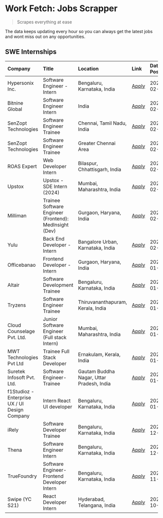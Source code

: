# Work Fetch: Jobs Scrapper
> Scrapes everything at ease

The data keeps updating every hour so you can always get the latest jobs and wont miss out on any opportunities.

## SWE Internships
<!--START_SECTION:workfetch-->
| Company                                       | Title                                                  | Location                                  | Link                                                                                                                                                                                                                                                                      | Date Posted   |
|:----------------------------------------------|:-------------------------------------------------------|:------------------------------------------|:--------------------------------------------------------------------------------------------------------------------------------------------------------------------------------------------------------------------------------------------------------------------------|:--------------|
| Hypersonix Inc.                               | Software Engineer - Intern                             | Bengaluru, Karnataka, India               | [Apply](https://in.linkedin.com/jobs/view/software-engineer-intern-at-hypersonix-inc-3833055982?refId=1VUjcD1zk6dMvxKrR%2BqxCA%3D%3D&trackingId=y%2BVpjbn6Jd6UZLRvgL705g%3D%3D&position=6&pageNum=0&trk=public_jobs_jserp-result_search-card)                             | 2024-02-18    |
| Bitnine Global                                | Software Engineer Intern                               | India                                     | [Apply](https://in.linkedin.com/jobs/view/software-engineer-intern-at-bitnine-global-3828521409?refId=1VUjcD1zk6dMvxKrR%2BqxCA%3D%3D&trackingId=aKSn7u%2FUFi8oADwgt%2B1XYA%3D%3D&position=4&pageNum=0&trk=public_jobs_jserp-result_search-card)                           | 2024-02-16    |
| SenZopt Technologies                          | Software Engineer Trainee                              | Chennai, Tamil Nadu, India                | [Apply](https://in.linkedin.com/jobs/view/software-engineer-trainee-at-senzopt-technologies-3827686880?refId=1VUjcD1zk6dMvxKrR%2BqxCA%3D%3D&trackingId=9UVEg9%2BuSIERyGvToSeIuQ%3D%3D&position=9&pageNum=0&trk=public_jobs_jserp-result_search-card)                      | 2024-02-12    |
| SenZopt Technologies                          | Software Engineer Trainee                              | Greater Chennai Area                      | [Apply](https://in.linkedin.com/jobs/view/software-engineer-trainee-at-senzopt-technologies-3827688781?refId=1VUjcD1zk6dMvxKrR%2BqxCA%3D%3D&trackingId=C5tesqUbamIlXJVcERNbzQ%3D%3D&position=11&pageNum=0&trk=public_jobs_jserp-result_search-card)                       | 2024-02-12    |
| ROAS Expert                                   | Web Developer Intern                                   | Bilaspur, Chhattisgarh, India             | [Apply](https://in.linkedin.com/jobs/view/web-developer-intern-at-roas-expert-3828189292?refId=1VUjcD1zk6dMvxKrR%2BqxCA%3D%3D&trackingId=hRabwDuTJfsLfbK4oKmUWA%3D%3D&position=13&pageNum=0&trk=public_jobs_jserp-result_search-card)                                     | 2024-02-12    |
| Upstox                                        | Upstox - SDE Intern (2024)                             | Mumbai, Maharashtra, India                | [Apply](https://in.linkedin.com/jobs/view/upstox-sde-intern-2024-at-upstox-3826556183?refId=1VUjcD1zk6dMvxKrR%2BqxCA%3D%3D&trackingId=1YSW7iwCXS%2FJ%2B2qPi9CrWw%3D%3D&position=23&pageNum=0&trk=public_jobs_jserp-result_search-card)                                    | 2024-02-10    |
| Milliman                                      | Trainee Software Engineer (Frontend): MedInsight (Dev) | Gurgaon, Haryana, India                   | [Apply](https://in.linkedin.com/jobs/view/trainee-software-engineer-frontend-medinsight-dev-at-milliman-3792874280?refId=1VUjcD1zk6dMvxKrR%2BqxCA%3D%3D&trackingId=pYDAd49w3oB1NyVtemaRWQ%3D%3D&position=7&pageNum=0&trk=public_jobs_jserp-result_search-card)            | 2024-02-09    |
| Yulu                                          | Back End Developer - Intern                            | Bangalore Urban, Karnataka, India         | [Apply](https://in.linkedin.com/jobs/view/back-end-developer-intern-at-yulu-3821682220?refId=1VUjcD1zk6dMvxKrR%2BqxCA%3D%3D&trackingId=P95YMjYszMCtOhxpheKxyA%3D%3D&position=16&pageNum=0&trk=public_jobs_jserp-result_search-card)                                       | 2024-02-04    |
| Officebanao                                   | Frontend Developer - Intern                            | Gurgaon, Haryana, India                   | [Apply](https://in.linkedin.com/jobs/view/frontend-developer-intern-at-officebanao-3822614063?refId=1VUjcD1zk6dMvxKrR%2BqxCA%3D%3D&trackingId=E4ENhUinRmYPkmiXtUlBZg%3D%3D&position=10&pageNum=0&trk=public_jobs_jserp-result_search-card)                                | 2024-01-31    |
| Altair                                        | Software Development Trainee                           | Bengaluru, Karnataka, India               | [Apply](https://in.linkedin.com/jobs/view/software-development-trainee-at-altair-3817606202?refId=1VUjcD1zk6dMvxKrR%2BqxCA%3D%3D&trackingId=rojgzeNcG0dxKZW1eH2ygA%3D%3D&position=20&pageNum=0&trk=public_jobs_jserp-result_search-card)                                  | 2024-01-31    |
| Tryzens                                       | Software Engineer Trainee                              | Thiruvananthapuram, Kerala, India         | [Apply](https://in.linkedin.com/jobs/view/software-engineer-trainee-at-tryzens-3809363491?refId=1VUjcD1zk6dMvxKrR%2BqxCA%3D%3D&trackingId=2js8Lu8p7KgwZheOLjF1DQ%3D%3D&position=18&pageNum=0&trk=public_jobs_jserp-result_search-card)                                    | 2024-01-18    |
| Cloud Counselage Pvt. Ltd.                    | Junior Software Engineer (Full stack Intern)           | Mumbai, Maharashtra, India                | [Apply](https://in.linkedin.com/jobs/view/junior-software-engineer-full-stack-intern-at-cloud-counselage-pvt-ltd-3803132814?refId=1VUjcD1zk6dMvxKrR%2BqxCA%3D%3D&trackingId=03tjlagjA2qLTx8ky1WdDg%3D%3D&position=25&pageNum=0&trk=public_jobs_jserp-result_search-card)  | 2024-01-11    |
| MWT Technologies Pvt Ltd                      | Trainee Full Stack Developer                           | Ernakulam, Kerala, India                  | [Apply](https://in.linkedin.com/jobs/view/trainee-full-stack-developer-at-mwt-technologies-pvt-ltd-3800921715?refId=1VUjcD1zk6dMvxKrR%2BqxCA%3D%3D&trackingId=v6VK%2Ffrxz9nO1FFKtsFHTQ%3D%3D&position=5&pageNum=0&trk=public_jobs_jserp-result_search-card)               | 2024-01-09    |
| Suretek Infosoft Pvt. Ltd.                    | Software Engineer-Trainee                              | Gautam Buddha Nagar, Uttar Pradesh, India | [Apply](https://in.linkedin.com/jobs/view/software-engineer-trainee-at-suretek-infosoft-pvt-ltd-3800934643?refId=1VUjcD1zk6dMvxKrR%2BqxCA%3D%3D&trackingId=juuav8V8MhE%2BiHFxUSx3fg%3D%3D&position=22&pageNum=0&trk=public_jobs_jserp-result_search-card)                 | 2024-01-09    |
| f1Studioz - Enterprise UX / UI Design Company | Intern React UI developer                              | Bengaluru, Karnataka, India               | [Apply](https://in.linkedin.com/jobs/view/intern-react-ui-developer-at-f1studioz-enterprise-ux-ui-design-company-3796354738?refId=1VUjcD1zk6dMvxKrR%2BqxCA%3D%3D&trackingId=42TuIJWOBiqXQFxlqUr%2FqQ%3D%3D&position=8&pageNum=0&trk=public_jobs_jserp-result_search-card) | 2024-01-08    |
| iRely                                         | Software Developer Trainee                             | Bengaluru, Karnataka, India               | [Apply](https://in.linkedin.com/jobs/view/software-developer-trainee-at-irely-3801577534?refId=1VUjcD1zk6dMvxKrR%2BqxCA%3D%3D&trackingId=DGUB93IqkMJgUpzyXbunug%3D%3D&position=14&pageNum=0&trk=public_jobs_jserp-result_search-card)                                     | 2023-12-22    |
| Thena                                         | Software Engineer Intern                               | Bengaluru, Karnataka, India               | [Apply](https://in.linkedin.com/jobs/view/software-engineer-intern-at-thena-3778731751?refId=1VUjcD1zk6dMvxKrR%2BqxCA%3D%3D&trackingId=D7vldsGi7DrLfx3WdOB0sQ%3D%3D&position=19&pageNum=0&trk=public_jobs_jserp-result_search-card)                                       | 2023-12-05    |
| TrueFoundry                                   | Software Engineer- Frontend Developer Intern           | Bengaluru, Karnataka, India               | [Apply](https://in.linkedin.com/jobs/view/software-engineer-frontend-developer-intern-at-truefoundry-3790095058?refId=1VUjcD1zk6dMvxKrR%2BqxCA%3D%3D&trackingId=qiIEJYxUEU5WwmajmyjdiQ%3D%3D&position=17&pageNum=0&trk=public_jobs_jserp-result_search-card)              | 2023-11-24    |
| Swipe (YC S21)                                | React Developer Intern                                 | Hyderabad, Telangana, India               | [Apply](https://in.linkedin.com/jobs/view/react-developer-intern-at-swipe-yc-s21-3737600089?refId=1VUjcD1zk6dMvxKrR%2BqxCA%3D%3D&trackingId=kqi%2FmcefT%2F9XEBa67FJwmg%3D%3D&position=21&pageNum=0&trk=public_jobs_jserp-result_search-card)                              | 2023-10-13    |
<!--END_SECTION:workfetch-->
